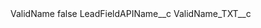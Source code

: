 <?xml version="1.0" encoding="UTF-8"?>
<CustomMetadata xmlns="http://soap.sforce.com/2006/04/metadata" xmlns:xsi="http://www.w3.org/2001/XMLSchema-instance" xmlns:xsd="http://www.w3.org/2001/XMLSchema">
    <label>ValidName</label>
    <protected>false</protected>
    <values>
        <field>LeadFieldAPIName__c</field>
        <value xsi:type="xsd:string">ValidName_TXT__c</value>
    </values>
</CustomMetadata>
